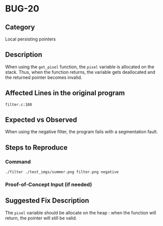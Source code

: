 # BUG-20
## Category
Local persisting pointers

## Description
When using the `get_pixel` function, the `pixel` variable is allocated on the stack. Thus, when the function returns, the variable gets deallocated and the returned pointer becomes invalid.

## Affected Lines in the original program
`filter.c:108`

## Expected vs Observed
When using the negative filter, the program fails with a segmentation fault.

## Steps to Reproduce

### Command
```
./filter ./test_imgs/summer.png filter.png negative
```
### Proof-of-Concept Input (if needed)

## Suggested Fix Description
The `pixel` variable should be allocate on the heap : when the function will return, the pointer will still be valid.
